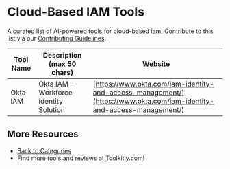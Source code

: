 # Cloud-Based IAM Tools

A curated list of AI-powered tools for cloud-based iam. Contribute to this list via our [Contributing Guidelines](../CONTRIBUTING.md).

| Tool Name | Description (max 50 chars) | Website |
|-----------|----------------------------|---------|
| Okta IAM | Okta IAM - Workforce Identity Solution | [https://www.okta.com/iam-identity-and-access-management/](https://www.okta.com/iam-identity-and-access-management/) |

## More Resources
- [Back to Categories](https://github.com/ToolkitlyAI/awesome-ai-tools/blob/master/README.md)
- Find more tools and reviews at [Toolkitly.com](https://toolkitly.com)!
